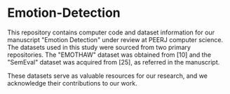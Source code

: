 # Emotion-Detection
This repository contains computer code and dataset information for our manuscript "Emotion Detection" under review at PEERJ computer science. 
The datasets used in this study were sourced from two primary repositories. The "EMOTHAW" dataset was obtained from [10] and the "SemEval"  dataset was acquired from [25], 
as referred in the manuscript. 

These datasets serve as valuable resources for our research, and we acknowledge their contributions to our work. 
 
